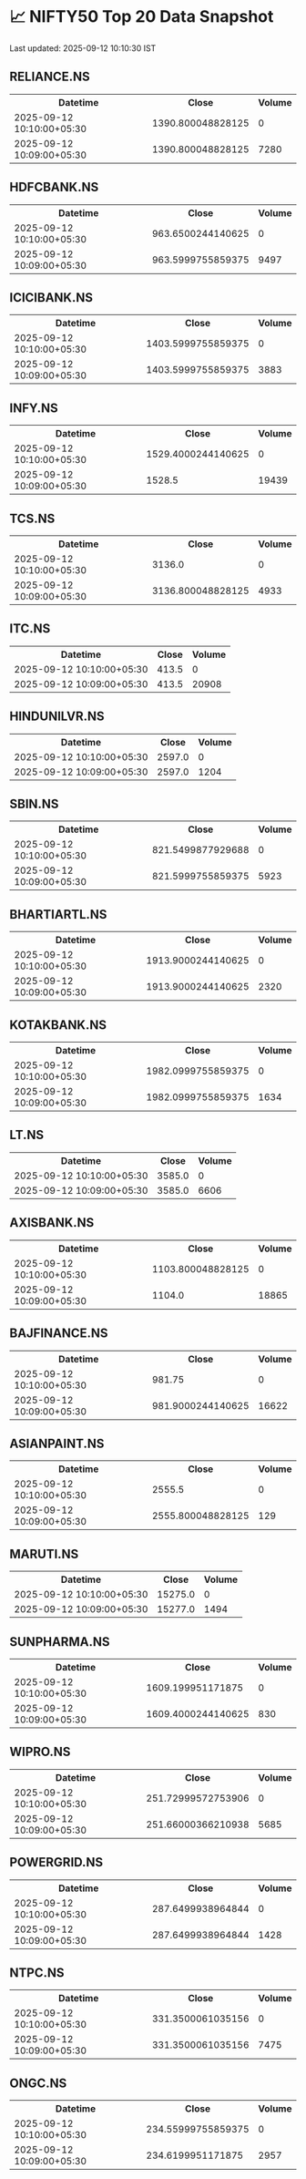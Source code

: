# 📈 NIFTY50 Top 20 Data Snapshot

Last updated: 2025-09-12 10:10:30 IST

## RELIANCE.NS

<table>
  <tr><th>Datetime</th><th>Close</th><th>Volume</th></tr>
  <tr><td>2025-09-12 10:10:00+05:30</td><td>1390.800048828125</td><td>0</td></tr>
  <tr><td>2025-09-12 10:09:00+05:30</td><td>1390.800048828125</td><td>7280</td></tr>
</table>

## HDFCBANK.NS

<table>
  <tr><th>Datetime</th><th>Close</th><th>Volume</th></tr>
  <tr><td>2025-09-12 10:10:00+05:30</td><td>963.6500244140625</td><td>0</td></tr>
  <tr><td>2025-09-12 10:09:00+05:30</td><td>963.5999755859375</td><td>9497</td></tr>
</table>

## ICICIBANK.NS

<table>
  <tr><th>Datetime</th><th>Close</th><th>Volume</th></tr>
  <tr><td>2025-09-12 10:10:00+05:30</td><td>1403.5999755859375</td><td>0</td></tr>
  <tr><td>2025-09-12 10:09:00+05:30</td><td>1403.5999755859375</td><td>3883</td></tr>
</table>

## INFY.NS

<table>
  <tr><th>Datetime</th><th>Close</th><th>Volume</th></tr>
  <tr><td>2025-09-12 10:10:00+05:30</td><td>1529.4000244140625</td><td>0</td></tr>
  <tr><td>2025-09-12 10:09:00+05:30</td><td>1528.5</td><td>19439</td></tr>
</table>

## TCS.NS

<table>
  <tr><th>Datetime</th><th>Close</th><th>Volume</th></tr>
  <tr><td>2025-09-12 10:10:00+05:30</td><td>3136.0</td><td>0</td></tr>
  <tr><td>2025-09-12 10:09:00+05:30</td><td>3136.800048828125</td><td>4933</td></tr>
</table>

## ITC.NS

<table>
  <tr><th>Datetime</th><th>Close</th><th>Volume</th></tr>
  <tr><td>2025-09-12 10:10:00+05:30</td><td>413.5</td><td>0</td></tr>
  <tr><td>2025-09-12 10:09:00+05:30</td><td>413.5</td><td>20908</td></tr>
</table>

## HINDUNILVR.NS

<table>
  <tr><th>Datetime</th><th>Close</th><th>Volume</th></tr>
  <tr><td>2025-09-12 10:10:00+05:30</td><td>2597.0</td><td>0</td></tr>
  <tr><td>2025-09-12 10:09:00+05:30</td><td>2597.0</td><td>1204</td></tr>
</table>

## SBIN.NS

<table>
  <tr><th>Datetime</th><th>Close</th><th>Volume</th></tr>
  <tr><td>2025-09-12 10:10:00+05:30</td><td>821.5499877929688</td><td>0</td></tr>
  <tr><td>2025-09-12 10:09:00+05:30</td><td>821.5999755859375</td><td>5923</td></tr>
</table>

## BHARTIARTL.NS

<table>
  <tr><th>Datetime</th><th>Close</th><th>Volume</th></tr>
  <tr><td>2025-09-12 10:10:00+05:30</td><td>1913.9000244140625</td><td>0</td></tr>
  <tr><td>2025-09-12 10:09:00+05:30</td><td>1913.9000244140625</td><td>2320</td></tr>
</table>

## KOTAKBANK.NS

<table>
  <tr><th>Datetime</th><th>Close</th><th>Volume</th></tr>
  <tr><td>2025-09-12 10:10:00+05:30</td><td>1982.0999755859375</td><td>0</td></tr>
  <tr><td>2025-09-12 10:09:00+05:30</td><td>1982.0999755859375</td><td>1634</td></tr>
</table>

## LT.NS

<table>
  <tr><th>Datetime</th><th>Close</th><th>Volume</th></tr>
  <tr><td>2025-09-12 10:10:00+05:30</td><td>3585.0</td><td>0</td></tr>
  <tr><td>2025-09-12 10:09:00+05:30</td><td>3585.0</td><td>6606</td></tr>
</table>

## AXISBANK.NS

<table>
  <tr><th>Datetime</th><th>Close</th><th>Volume</th></tr>
  <tr><td>2025-09-12 10:10:00+05:30</td><td>1103.800048828125</td><td>0</td></tr>
  <tr><td>2025-09-12 10:09:00+05:30</td><td>1104.0</td><td>18865</td></tr>
</table>

## BAJFINANCE.NS

<table>
  <tr><th>Datetime</th><th>Close</th><th>Volume</th></tr>
  <tr><td>2025-09-12 10:10:00+05:30</td><td>981.75</td><td>0</td></tr>
  <tr><td>2025-09-12 10:09:00+05:30</td><td>981.9000244140625</td><td>16622</td></tr>
</table>

## ASIANPAINT.NS

<table>
  <tr><th>Datetime</th><th>Close</th><th>Volume</th></tr>
  <tr><td>2025-09-12 10:10:00+05:30</td><td>2555.5</td><td>0</td></tr>
  <tr><td>2025-09-12 10:09:00+05:30</td><td>2555.800048828125</td><td>129</td></tr>
</table>

## MARUTI.NS

<table>
  <tr><th>Datetime</th><th>Close</th><th>Volume</th></tr>
  <tr><td>2025-09-12 10:10:00+05:30</td><td>15275.0</td><td>0</td></tr>
  <tr><td>2025-09-12 10:09:00+05:30</td><td>15277.0</td><td>1494</td></tr>
</table>

## SUNPHARMA.NS

<table>
  <tr><th>Datetime</th><th>Close</th><th>Volume</th></tr>
  <tr><td>2025-09-12 10:10:00+05:30</td><td>1609.199951171875</td><td>0</td></tr>
  <tr><td>2025-09-12 10:09:00+05:30</td><td>1609.4000244140625</td><td>830</td></tr>
</table>

## WIPRO.NS

<table>
  <tr><th>Datetime</th><th>Close</th><th>Volume</th></tr>
  <tr><td>2025-09-12 10:10:00+05:30</td><td>251.72999572753906</td><td>0</td></tr>
  <tr><td>2025-09-12 10:09:00+05:30</td><td>251.66000366210938</td><td>5685</td></tr>
</table>

## POWERGRID.NS

<table>
  <tr><th>Datetime</th><th>Close</th><th>Volume</th></tr>
  <tr><td>2025-09-12 10:10:00+05:30</td><td>287.6499938964844</td><td>0</td></tr>
  <tr><td>2025-09-12 10:09:00+05:30</td><td>287.6499938964844</td><td>1428</td></tr>
</table>

## NTPC.NS

<table>
  <tr><th>Datetime</th><th>Close</th><th>Volume</th></tr>
  <tr><td>2025-09-12 10:10:00+05:30</td><td>331.3500061035156</td><td>0</td></tr>
  <tr><td>2025-09-12 10:09:00+05:30</td><td>331.3500061035156</td><td>7475</td></tr>
</table>

## ONGC.NS

<table>
  <tr><th>Datetime</th><th>Close</th><th>Volume</th></tr>
  <tr><td>2025-09-12 10:10:00+05:30</td><td>234.55999755859375</td><td>0</td></tr>
  <tr><td>2025-09-12 10:09:00+05:30</td><td>234.6199951171875</td><td>2957</td></tr>
</table>

